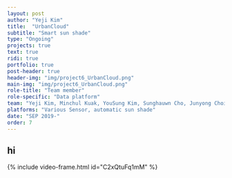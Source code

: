 ```yaml
---
layout: post
author: "Yeji Kim"
title:  "UrbanCloud"
subtitle: "Smart sun shade"
type: "Ongoing"
projects: true
text: true
ridi: true
portfolio: true
post-header: true
header-img: "img/project6_UrbanCloud.png"
main-img: "img/project6_UrbanCloud.png"
role-title: "Team member"
role-specific: "Data platform"
team: "Yeji Kim, Minchul Kuak, YouSung Kim, Sunghauwn Cho, Junyong Choi"
platforms: "Various Sensor, automatic sun shade"
date: "SEP 2019-"
order: 7
---
```


## hi


{% include video-frame.html id="C2xQtuFq1mM" %}  
